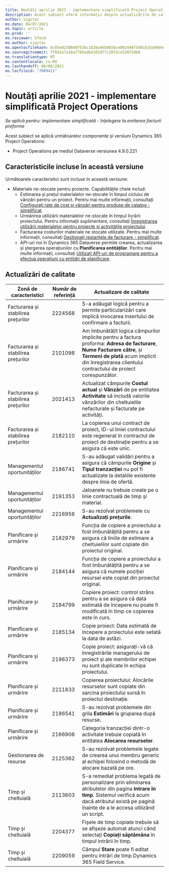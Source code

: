 ```yaml
---
title: Noutăți aprilie 2021 - implementare simplificată Project Operations
description: Acest subiect oferă informații despre actualizările de calitate disponibile în versiunea din aprilie 2021 a implementării simplificate Project Operations.
author: sigitac
ms.date: 04/07/2021
ms.topic: article
ms.prod: ''
ms.reviewer: kfend
ms.author: sigitac
ms.openlocfilehash: 8c85e0230840753bc1d28a46b065bce002446f5d8c62da9666d58bc9d2a68af8
ms.sourcegitcommit: 7f8d1e7a16af769adb43d1877c28fdce53975db8
ms.translationtype: MT
ms.contentlocale: ro-RO
ms.lasthandoff: 08/06/2021
ms.locfileid: "7009411"
---
```

# <a name="whats-new-april-2021---project-operations-lite-deployment"></a>Noutăți aprilie 2021 - implementare simplificată Project Operations

_Se aplică pentru: implementare simplificată - înțelegere la emiterea facturii proforme_

Acest subiect se aplică următoarelor componente și versiuni Dynamics 365 Project Operations:

  - Project Operations pe mediul Dataverse versiunea 4.9.0.221 

## <a name="features-included-in-this-release"></a>Caracteristicile incluse în această versiune

Următoarele caracteristici sunt incluse în această versiune:

- Materiale ne-stocate pentru proiecte. Capabilitățile cheie includ:
  - Estimarea și prețul materialelor ne-stocate în timpul ciclului de vânzări pentru un proiect. Pentru mai multe informații, consultați [Configurați rate de cost și vânzări pentru produse de catalog - simplificat](../pricing-costing/set-up-cost-sales-rates-catalog-products.md).
  - Urmărirea utilizării materialelor ne-stocate în timpul livrării proiectului. Pentru informații suplimentare, consultați [Înregistrarea utilizării materialelor pentru proiecte și activitățile proiectului](../../material/material-usage-log.md).
  - Facturarea costurilor materiale ne stocate utilizate. Pentru mai multe informații, consultați [Gestionați restanțele de facturare - simplificat](../proforma-invoicing/manage-billing-backlog-sales.md#product-billing-backlog).
  - API-uri noi în Dynamics 365 Dataverse permite crearea, actualizarea și ștergerea operațiunilor cu **Planificarea entităților**. Pentru mai multe informații, consultați [Utilizați API-uri de programare pentru a efectua operațiuni cu entități de planificare](../../project-management/schedule-api-preview.md).

## <a name="quality-updates"></a>Actualizări de calitate

| **Zonă de caracteristici** | **Număr de referință** | **Actualizare de calitate** |
| --- | --- | --- |
| Facturarea și stabilirea prețurilor | 2224568 | S-a adăugat logică pentru a permite particularizări care implică invocarea insertului de confirmare a facturii. |
| Facturarea și stabilirea prețurilor | 2101098 | Am îmbunătățit logica câmpurilor implicite pentru a factura proforma: **Adresa de facturare**, **Nume Facturare către**, și **Termeni de plată** acum implicit din înregistrarea clientului contractului de proiect corespunzător. |
| Facturarea și stabilirea prețurilor | 2021413 | Actualizat câmpurile **Costul actual** și **Vânzări** de pe entitatea **Activitate** să includă valorile vânzărilor din cheltuielile nefacturate și facturate pe activități. |
| Facturarea și stabilirea prețurilor | 2182110 | La copierea unui contract de proiect, ID-ul liniei contractului este regenerat în contractul de proiect de destinație pentru a se asigura că este unic. |
| Managementul oportunităților | 2186741 | S-au adăugat validări pentru a asigura că câmpurile **Origine** și **Tipul tranzacției** nu pot fi actualizate la detaliile existente despre linia de ofertă. |
| Managementul oportunităților | 2191353 | Jaloanele nu trebuie create pe o linie contractuală de timp și material. |
| Managementul oportunităților | 2216956 | S-au rezolvat problemele cu **Actualizați prețurile**. |
| Planificare și urmărire | 2182979 | Funcția de copiere a proiectului a fost îmbunătățită pentru a se asigura că liniile de estimare a cheltuielilor sunt copiate din proiectul original. |
| Planificare și urmărire | 2184144 | Funcția de copiere a proiectului a fost îmbunătățită pentru a se asigura că numele poziției resursei este copiat din proiectul original. |
| Planificare și urmărire | 2184799 | Copiere proiect: control strâns pentru a se asigura că data estimată de începere nu poate fi modificată în timp ce copierea este în curs. |
| Planificare și urmărire | 2185134 | Copie proiect: Data estimată de începere a proiectului este setată la data de astăzi. |
| Planificare și urmărire | 2196373 | Copie proiect: asigurați-vă că înregistrările managerului de proiect și ale membrilor echipei nu sunt duplicate în echipa proiectului. |
| Planificare și urmărire | 2211833 | Copierea proiectului: Alocările resurselor sunt copiate din sarcina proiectului sursă în proiectul destinație. |
| Planificare și urmărire | 2186541 | S-au rezolvat problemele din grila **Estimări** la gruparea după resurse. |
| Planificare și urmărire | 2166906 | Categoria tranzacției dintr-o activitate trebuie copiată în entitatea **Alocarea resurselor**. |
| Gestionarea de resurse | 2125362 | S-au rezolvat problemele legate de crearea unui membru generic al echipei folosind o metodă de alocare bazată pe ore. |
| Timp și cheltuială | 2113603 | S-a remediat problema legată de personalizare prin eliminarea atributelor din pagina **Intrare în timp**. Sistemul verifică acum dacă atributul există pe pagină înainte de a le accesa utilizând un script. |
| Timp și cheltuială | 2204377 | Fișele de timp copiate trebuie să se afișeze automat atunci când selectați **Copiați săptămâna** în timpul intrării în timp. |
| Timp și cheltuială | 2209059 | Câmpul **Stare** poate fi editat pentru intrări de timp Dynamics 365 Field Service. |

